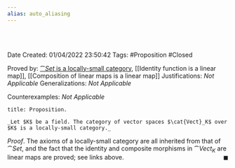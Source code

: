 ```yaml
---
alias: auto_aliasing
---
```


<br />
<br />

Date Created: 01/04/2022 23:50:42
Tags: #Proposition #Closed

Proved by:  [$\cat{Set}$ is a locally-small category](Category%20of%20sets%20is%20a%20locally-small%20category.md), [[Identity function is a linear map]], [[Composition of linear maps is a linear map]]
Justifications: _Not Applicable_
Generalizations: _Not Applicable_

Counterexamples: _Not Applicable_

``` ad-Proposition
title: Proposition.

_Let $K$ be a field. The category of vector spaces $\cat{Vect}_K$ over $K$ is a locally-small category._

```

_Proof_. The axioms of a locally-small category are all inherited from that of $\cat{Set}$, and the fact that the identity and composite morphisms in $\cat{Vect}_K$ are linear maps are proved; see links above.<span style="float:right;">$\blacksquare$</span>
